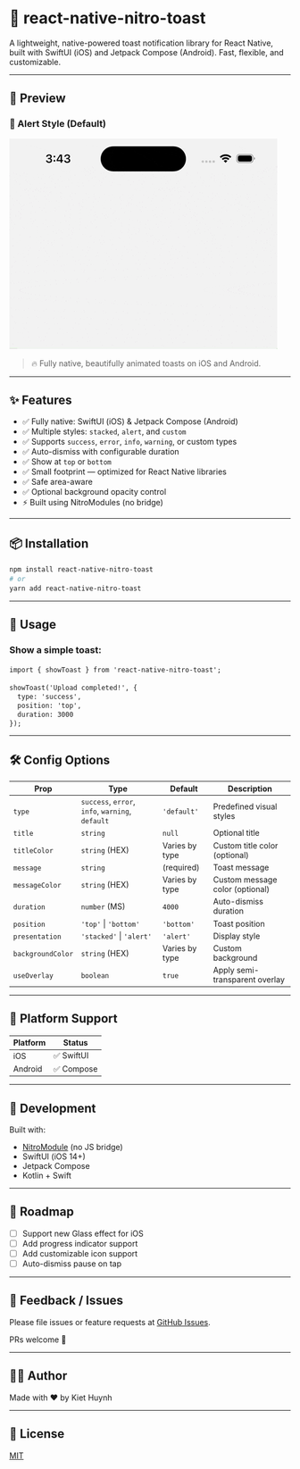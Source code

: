 # 🚀 react-native-nitro-toast

A lightweight, native-powered toast notification library for React Native, built with SwiftUI (iOS) and Jetpack Compose (Android). Fast, flexible, and customizable.

---

## 📸 Preview
### 🔔 Alert Style (Default)
![Toast Demo](./resources/demo.gif)

> 🔥 Fully native, beautifully animated toasts on iOS and Android.

---

## ✨ Features

- ✅ Fully native: SwiftUI (iOS) & Jetpack Compose (Android)
- ✅ Multiple styles: `stacked`, `alert`, and `custom`
- ✅ Supports `success`, `error`, `info`, `warning`, or custom types
- ✅ Auto-dismiss with configurable duration
- ✅ Show at `top` or `bottom`
- ✅ Small footprint — optimized for React Native libraries
- ✅ Safe area-aware
- ✅ Optional background opacity control
- ⚡ Built using NitroModules (no bridge)

---

## 📦 Installation

```bash
npm install react-native-nitro-toast
# or
yarn add react-native-nitro-toast
```

---

## 🔧 Usage

### Show a simple toast:

```tsx
import { showToast } from 'react-native-nitro-toast';

showToast('Upload completed!', {
  type: 'success',
  position: 'top',
  duration: 3000
});
```

---

## 🛠 Config Options

| Prop             | Type                         | Default     | Description                                |
|------------------|------------------------------|-------------|--------------------------------------------|
| `type`           | `success`, `error`, `info`, `warning`, `default` | `'default'` | Predefined visual styles                   |
| `title`          | `string`                     | `null`      | Optional title                             |
| `titleColor`     | `string` (HEX)               | Varies by type      | Custom title color (optional)              |
| `message`        | `string`                     | (required)  | Toast message                              |
| `messageColor`   | `string` (HEX)               | Varies by type      | Custom message color (optional)            |
| `duration`       | `number` (MS)                | `4000`      | Auto-dismiss duration                      |
| `position`       | `'top'` \| `'bottom'`        | `'bottom'`  | Toast position                             |
| `presentation`   | `'stacked'` \| `'alert'`     | `'alert'`   | Display style                              |
| `backgroundColor`| `string` (HEX)               | Varies by type | Custom background                       |                      |
| `useOverlay`     | `boolean`                    | `true`      | Apply semi-transparent overlay             |

---

## 📱 Platform Support

| Platform | Status     |
|----------|------------|
| iOS      | ✅ SwiftUI |
| Android  | ✅ Compose |

---

## 🧰 Development

Built with:

- [NitroModule](https://nitro.margelo.com/) (no JS bridge) 
- SwiftUI (iOS 14+)
- Jetpack Compose
- Kotlin + Swift

---

## 🧩 Roadmap

- [ ] Support new Glass effect for iOS
- [ ] Add progress indicator support
- [ ] Add customizable icon support
- [ ] Auto-dismiss pause on tap

---

## 💬 Feedback / Issues

Please file issues or feature requests at [GitHub Issues](https://github.com/kiethuynh0904/react-native-nitro-toast/issues).

PRs welcome 🚀

---

## 👨‍💻 Author

Made with ❤️ by Kiet Huynh

---

## 📝 License

[MIT](./LICENSE)